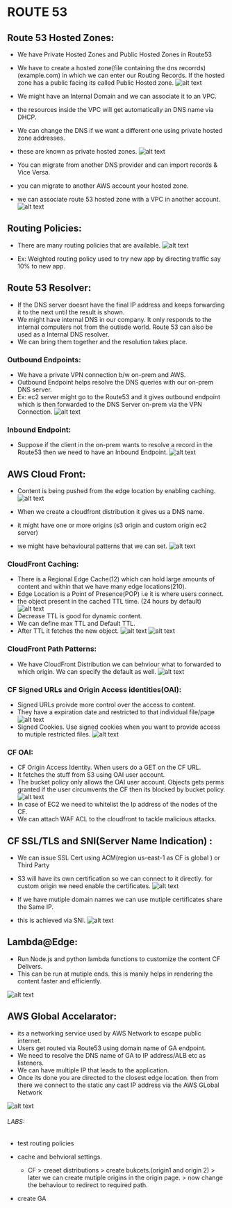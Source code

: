 # ROUTE 53

## Route 53 Hosted Zones:

- We have Private Hosted Zones and Public Hosted Zones in Route53
- We have to create a hosted zone(file containing the dns recorrds) (example.com) in which we can enter our Routing Records. If the hosted zone has a public facing its called Public Hosted zone.
![alt text](imgs/dns1.PNG "")
- We might have an Internal Domain and we can associate it to an VPC.
- the resources inside the VPC will get automatically an DNS name via DHCP.
- We can change the DNS if we want a different one using private hosted zone addresses.
- these are known as private hosted zones.
![alt text](imgs/dns2.PNG "")

- You can migrate from another DNS provider and can import records & Vice Versa.
- you can migrate to another AWS account your hosted zone.
- we can associate route 53 hosted zone with a VPC in another account.
![alt text](imgs/dns3.PNG "")

## Routing Policies:

- There are many routing policies that are available.
![alt text](imgs/dns4.PNG "")

- Ex: Weighted routing policy used to try new app by directing traffic say 10% to new app.


## Route 53 Resolver:

- If the DNS server doesnt have the final IP address and keeps forwarding it to the next until the result is shown.
- We might have internal DNS in our company. It only responds to the internal computers not from the outisde world. Route 53 can also be used as a Internal DNS resolver.
- We can bring them together and the resolution takes place.

### Outbound Endpoints:

- We have a private VPN connection b/w on-prem and AWS.
- Outbound Endpoint helps resolve the DNS queries with our on-prem DNS server.
- Ex: ec2 server might go to the Route53 and it gives outbound endpoint which is then forwarded to the DNS Server on-prem via the VPN Connection.
![alt text](imgs/dns5.PNG "")

### Inbound Endpoint:

- Suppose if the client in the on-prem wants to resolve a record in the Route53 then we need to have an Inbound Endpoint.
![alt text](imgs/dns6.PNG "")



## AWS Cloud Front: 

- Content is being pushed from the edge location by enabling caching.
![alt text](imgs/dns7.PNG "")

- When we create a cloudfront distribution it gives us a DNS name.
- it might have one or more origins (s3 origin and custom origin ec2 server)
- we might have behavioural patterns that we can set.
![alt text](imgs/dns8.PNG "")

### CloudFront Caching:

- There is a Regional Edge Cache(12) which can hold large amounts of content and within that we have many edge locations(210).
- Edge Location is a Point of Presence(POP) i.e it is where users connect.
- the object present in the cached TTL time. (24 hours by default)
![alt text](imgs/dns9.PNG "")
- Decrease TTL is good for dynamic content.
- We can define max TTL and Default TTL.
- After TTL it fetches the new object.
![alt text](imgs/dns10.PNG "")
![alt text](imgs/dns12.PNG "")

### CloudFront Path Patterns:

- We have CloudFront Distribution we can behviour what to forwarded to which origin. We can specify the default as well.
![alt text](imgs/dns11.PNG "")

### CF Signed URLs and Origin Access identities(OAI):

- Signed URLs proivde more control over the access to content.
- They have a expiration date and restricted to that individual file/page
![alt text](imgs/dns13.PNG "")
- Signed Cookies. Use signed cookies when you want to provide access to mutiple restricted files.
![alt text](imgs/dns14.PNG "")

### CF OAI:

- CF Origin Access Identity. When users do a GET on the CF URL.
- It fetches the stuff from S3 using OAI user account.
- The bucket policy only allows the OAI user account. Objects gets perms granted if the user circumvents the CF then its blocked by bucket policy.
![alt text](imgs/dns15.PNG "")
- In case of EC2 we need to whitelist the Ip address of the nodes of the CF.
- We can attach WAF ACL to the cloudfront to tackle malicious attacks.

## CF SSL/TLS and SNI(Server Name Indication) :

- We can issue SSL Cert using ACM(region us-east-1 as CF is global ) or Third Party
- S3 will have its own certification so we can connect to it directly. for custom origin we need enable the certificates.
![alt text](imgs/dns16.PNG "")

- If we have mutiple domain names we can use mutiple certificates share the Same IP.
- this is achieved via SNI.
![alt text](imgs/dns17.PNG "")

## Lambda@Edge:

- Run Node.js and python lambda functions to customize the content CF Delivers.
- This can be run at mutiple ends. this is manily helps in rendering the content faster and efficiently.

![alt text](imgs/dns18.PNG "")

## AWS Global Accelarator:

- its a networking service used by AWS Network to escape public internet.
- Users get routed via Route53 using domain name of GA endpoint.
- We need to resolve the DNS name of GA to IP address/ALB etc as listeners.
- We can have multiple IP that leads to the application.
- Once its done you are directed to the closest edge location. then from there we connect to the static any cast IP address via the AWS GLobal Network

![alt text](imgs/dns19.PNG "")


###### LABS:

- test routing policies

- cache and behvioral settings.
    - CF > creaet distributions > create bukcets.(origin1 and origin 2) > later we can create mutiple origins in the origin page. > now change the behaviour to redirect to required path.

- create GA
